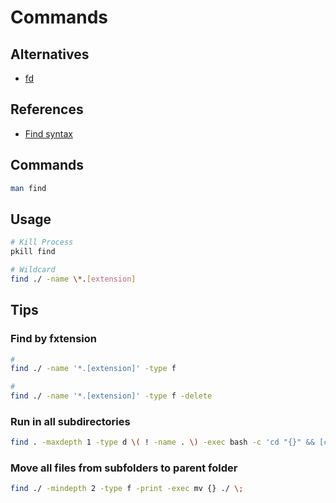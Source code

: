 # Commands

## Alternatives

- [fd](/fd.md)

## References

- [Find syntax](https://en.wikipedia.org/wiki/Find_(Unix)#Find_syntax)

## Commands

```sh
man find
```

## Usage

```sh
# Kill Process
pkill find

# Wildcard
find ./ -name \*.[extension]
```

## Tips

### Find by fxtension

```sh
#
find ./ -name '*.[extension]' -type f

#
find ./ -name '*.[extension]' -type f -delete
```

### Run in all subdirectories

```sh
find . -maxdepth 1 -type d \( ! -name . \) -exec bash -c 'cd "{}" && [command]' \;
```

### Move all files from subfolders to parent folder

```sh
find ./ -mindepth 2 -type f -print -exec mv {} ./ \;
```

<!-- ###

```sh
find . -type f -exec /bin/sh -c 'echo "{}"' \;
find . -exec /bin/sh -c {}/"${name}" \;
``` -->
